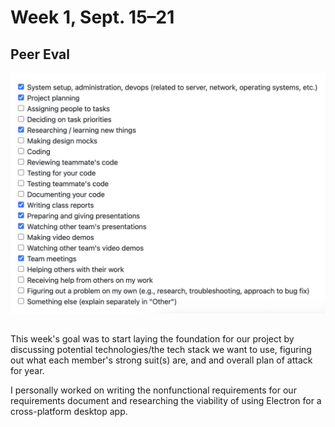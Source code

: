 # Week 1, Sept. 15–21 

## Peer Eval
![Peer eval](./log_images/personal_log_imgs/alex_week3_log.png)

## 
This week's goal was to start laying the foundation for our project by discussing potential technologies/the tech stack we want to use, figuring out what each member's strong suit(s) are, and and overall plan of attack for year.

I personally worked on writing the nonfunctional requirements for our requirements document and researching the viability of using Electron for a cross-platform desktop app.